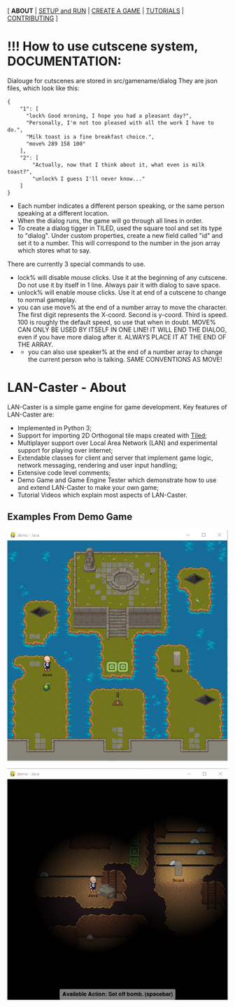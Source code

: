 [ **ABOUT** | [SETUP and RUN](SETUP.md) | [CREATE A GAME](CREATE.md) | [TUTORIALS](TUTORIALS.md) | [CONTRIBUTING](CONTRIBUTING.md) ]

# !!! How to use cutscene system, DOCUMENTATION:
Dialouge for cutscenes are stored in src/gamename/dialog
They are json files, which look like this:
```
{
    "1": [
      "lock% Good mroning, I hope you had a pleasant day?",
      "Personally, I'm not too pleased with all the work I have to do.",
      "Milk toast is a fine breakfast choice.",
      "move% 289 158 100"
    ],
    "2": [
        "Actually, now that I think about it, what even is milk toast?",
        "unlock% I guess I'll never know..."
    ]
}
```

* Each number indicates a different person speaking, or the same person speaking at a different location.
* When the dialog runs, the game will go through all lines in order.
* To create a dialog tigger in TILED, used the square tool and set its type to "dialog". Under custom properties, create a new field called "id" and set it to a number. This will correspond to the number in the json array which stores what to say.

There are currently 3 special commands to use.
* lock% will disable mouse clicks. Use it at the beginning of any cutscene. Do not use it by itself in 1 line. Always pair it with dialog to save space.
* unlock% will enable mouse clicks. Use it at end of a cutscene to change to normal gameplay.
* you can use move% at the end of a number array to move the character. The first digit represents the X-coord. Second is y-coord. Third is speed. 100 is roughly the default speed, so use that when in doubt. MOVE% CAN ONLY BE USED BY ITSELF IN ONE LINE! IT WILL END THE DIALOG, even if you have more dialog after it. ALWAYS PLACE IT AT THE END OF THE ARRAY.
* * you can also use speaker% at the end of a number array to change the current person who is talking. SAME CONVENTIONS AS MOVE!


# LAN-Caster - About

LAN-Caster is a simple game engine for game development. Key features of LAN-Caster are:

  * Implemented in Python 3;
  * Support for importing 2D Orthogonal tile maps created with [Tiled](http://mapeditor.org);
  * Multiplayer support over Local Area Network (LAN) and experimental support for playing over internet;
  * Extendable classes for client and server that implement game logic, network messaging, rendering and user input handling;
  * Extensive code level comments;
  * Demo Game and Game Engine Tester which demonstrate how to use and extend LAN-Caster to make your own game;
  * Tutorial Videos which explain most aspects of LAN-Caster.

## Examples From Demo Game

![Demo Game End Map](images/demo-end.png "Demo Game End Map")

![Demo Game Under Map](images/demo-under.png "Demo Game Under Map")
